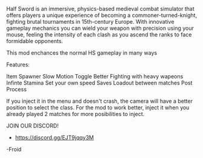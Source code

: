 Half Sword is an immersive, physics-based medieval combat simulator that offers players a unique experience of becoming a commoner-turned-knight, fighting brutal tournaments in 15th-century Europe. With innovative gameplay mechanics you can wield your weapon with precision using your mouse, feeling the intensity of each clash as you ascend the ranks to face formidable opponents.

This mod enchances the normal HS gameplay in many ways

Features:

Item Spawner
Slow Motion Toggle 
Better Fighting with heavy wapeons
Infinte Stamina
Set your own speed
Saves Loadout between matches
Post Process

If you inject it in the menu and doesn't crash, the camera will have a better position to select the class. For the mod to work better, inject it when you already played 2 matches for more posibilities to inject.

JOIN OUR DISCORD!
* https://discord.gg/EJT9jqqy3M

-Froid
